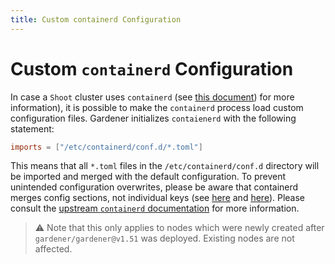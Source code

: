 ```yaml
---
title: Custom containerd Configuration
---
```


# Custom `containerd` Configuration

In case a `Shoot` cluster uses `containerd` (see [this document](docker-shim-removal.md)) for more information), it is possible to make the `containerd` process load custom configuration files.
Gardener initializes `contaienerd` with the following statement:

```toml
imports = ["/etc/containerd/conf.d/*.toml"]
```

This means that all `*.toml` files in the `/etc/containerd/conf.d` directory will be imported and merged with the default configuration.
To prevent unintended configuration overwrites, please be aware that containerd merges config sections, not individual keys (see [here](https://github.com/containerd/containerd/issues/5837#issuecomment-894840240) and [here](https://github.com/gardener/gardener/pull/7316)).
Please consult the [upstream `containerd` documentation](https://github.com/containerd/containerd/blob/main/docs/man/containerd-config.toml.5.md#format) for more information.

> ⚠️ Note that this only applies to nodes which were newly created after `gardener/gardener@v1.51` was deployed. Existing nodes are not affected. 

